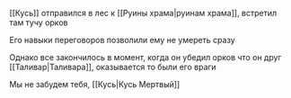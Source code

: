 [[Кусь]] отправился в лес к [[Руины храма|руинам храма]], встретил там тучу орков

Его навыки переговоров позволили ему не умереть сразу

Однако все закончилось в момент, когда он убедил орков что он друг [[Таливар|Таливара]], оказывается то были его враги

Мы не забудем тебя, [[Кусь|Кусь Мертвый]]
